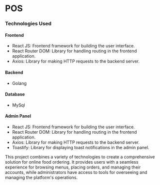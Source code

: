 # POS
### Technologies Used

#### Frontend
- React JS: Frontend framework for building the user interface.
- React Router DOM: Library for handling routing in the frontend application.
- Axios: Library for making HTTP requests to the backend server.

#### Backend
- Golang

#### Database
- MySql

#### Admin Panel
- React JS: Frontend framework for building the user interface.
- React Router DOM: Library for handling routing in the frontend application.
- Axios: Library for making HTTP requests to the backend server.
- Toastify: Library for displaying toast notifications in the admin panel.

This project combines a variety of technologies to create a comprehensive solution for online food ordering. It provides users with a seamless experience for browsing menus, placing orders, and managing their accounts, while administrators have access to tools for overseeing and managing the platform's operations.
